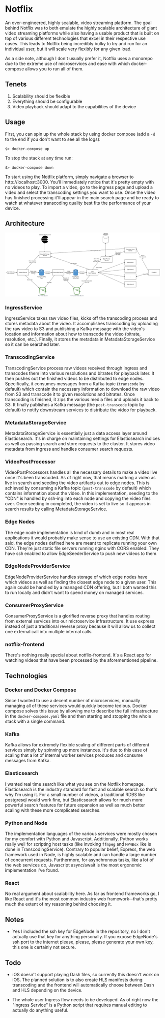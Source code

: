 # Notflix
An over-engineered, highly scalable, video streaming platform. The goal behind Notflix was to both emulate the highly scalable architecture of giant video streaming platforms while also having a usable product that is built on top of various different technologies that excel in their respective use cases. This leads to Notflix being incredibly bulky to try and run for an individual user, but it will scale very flexibly for any given load.

As a side note, although I don't usually prefer it, Notflix uses a monorepo due to the extreme use of microservices and ease with which docker-compose allows you to run all of them.

## Tenets
1. Scalability should be flexible
2. Everything should be configurable
3. Video playback should adapt to the capabilities of the device

## Usage

First, you can spin up the whole stack by using docker compose (add a `-d` to the end if you don't want to see all the logs):
```
$> docker-compose up
```

To stop the stack at any time run:
```
$> docker-compose down
```

To start using the Notfilx platform, simply navigate a browser to http://localhost:3000. You'll immediately notice that it's pretty empty with no videos to play. To import a video, go to the ingress page and upload a video and select the transcoding settings you want to use. Once the video has finished processing it'll appear in the main search page and be ready to watch at whatever transcoding quality best fits the performance of your device.

## Architecture

![Architecture Diagram](docs/architecture.png)

### IngressService
IngressService takes raw video files, kicks off the transcoding process and stores metadata about the video. It accomplishes transcoding by uploading the raw video to S3 and publishing a Kafka message with the video's location and information about how to transcode the video (bitrate, resolution, etc.). Finally, it stores the metadata in MetadataStorageService so it can be searched later. 

### TranscodingService
TranscodingService process raw videos received through ingress and transcodes them into various resolutions and bitrates for playback later. It then pushes out the finished videos to be distributed to edge nodes. Specifically, it consumes messages from a Kafka topic (`transcode` by default) which contain the necessary information to download the raw video from S3 and transcode it to given resolutions and bitrates. Once transcoding is finished, it zips the various media files and uploads it back to S3. It finally publishes a Kafka message (the `post-transcode` topic by default) to notify downstream services to distribute the video for playback.

### MetadataStorageService
MetadataStorageService is essentially just a data access layer around Elasticsearch. It's in charge on maintaining settings for Elasticsearch indices as well as passing search and store requests to the cluster. It stores video metadata from ingress and handles consumer search requests.

### VideoPostProcessor
VideoPostProcessors handles all the necessary details to make a video live once it's been transcoded. As of right now, that means marking a video as live in search and seeding the video artifacts out to edge nodes. This is achieved by consuming a Kafka topic (`post-transcode` by default) which contains information about the video. In this implementation, seeding to the "CDN" is handled by ssh-ing into each node and copying the video files over. Once seeding in completed, the video is set to live so it appears in search results by calling MetadataStorageService.

### Edge Nodes
The edge node implementation is kind of dumb and in most real applications it would probably make sense to use an existing CDN. With that said, the edge nodes defined here are meant to replicate running your own CDN. They're just static file servers running nginx with CORS enabled. They have ssh enabled to allow EdgeSeederService to push new videos to them.

### EdgeNodeProviderService
EdgeNodeProviderService handles storage of which edge nodes have which videos as well as finding the closest edge node to a given user. This again could be handled by a managed CDN offering, but I both wanted this to run locally and didn't want to spend money on managed services.

### ConsumerProxyService
ConsumerProxyService is a glorified reverse proxy that handles routing from external services into our microservice infrastructure. It use express instead of just a traditional reverse proxy because it will allow us to collect one external call into multiple internal calls.

### notflix-frontend
There's nothing really special about notflix-frontend. It's a React app for watching videos that have been processed by the aforementioned pipeline.

## Technologies

### Docker and Docker Compose
Since I wanted to use a decent number of microservices, manually managing all of these services would quickly become tedious. Docker compose solves this issue by allowing me to describe the full infrastructure in the `docker-compose.yaml` file and then starting and stopping the whole stack with a single command.

### Kafka
Kafka allows for extremely flexible scaling of different parts of different services simply by spinning up more instances. It's due to this ease of scaling that a lot of internal worker services produces and consume messages from Kafka.

### Elasticsearch
I wanted real time search like what you see on the Notflix homepage. Elasticsearch is the industry standard for fast and scalable search so that's why I'm using it. For a small number of videos, a traditional RDBS like postgresql would work fine, but Elasticsearch allows for much more powerful search features for future expansion as well as much better scaling with these more complicated searches.

### Python and Node
The implementation languages of the various services were mostly chosen for my comfort with Python and Javascript. Additionally, Python works really well for scripting host tasks (like invoking `ffmpeg` and `MP4Box` like is done in TranscodingService). Contrary to popular belief, Express, the web framework used in Node, is highly scalable and can handle a large number of concurrent requests. Furthermore, for asynchronous tasks, like a lot of the web services do, Javascript async/await is the most ergonomic implementation I've found.

### React
No real argument about scalability here. As far as frontend frameworks go, I like React and it's the most common industry web framework--that's pretty much the extent of my reasoning behind choosing it.

## Notes
* Yes I included the ssh key for EdgeNode in the repository, no I don't actually use that key for anything personally. If you expose EdgeNode's ssh port to the internet please, please, please generate your own key, this one is certainly not secure.

## Todo
* iOS doesn't support playing Dash files, so currently this doesn't work on iOS. The planned solution is to also create HLS manifests during transcoding and the frontend will automatically choose between Dash and HLS depending on the device.

* The whole user Ingress flow needs to be developed. As of right now the "Ingress Service" is a Python script that requires manual editing to actually do anything useful.
